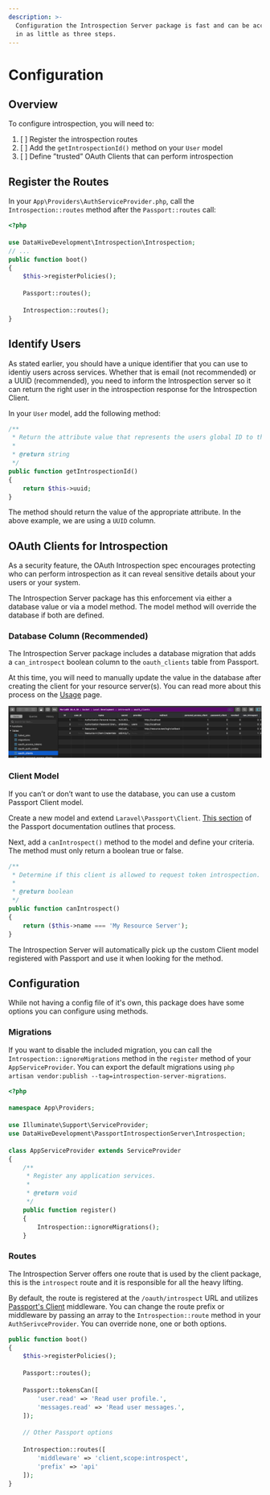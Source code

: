 ```yaml
---
description: >-
  Configuration the Introspection Server package is fast and can be accomplished
  in as little as three steps.
---
```


# Configuration

## Overview

To configure introspection, you will need to:

1. [ ] Register the introspection routes
2. [ ] Add the `getIntrospectionId()` method on your `User` model
3. [ ] Define ”trusted” OAuth Clients that can perform introspection

## Register the Routes

In your `App\Providers\AuthServiceProvider.php`, call the `Introspection::routes` method after the `Passport::routes` call:

```php
<?php

use DataHiveDevelopment\Introspection\Introspection;
// ...
public function boot()
{
    $this->registerPolicies();

    Passport::routes();

    Introspection::routes();
}
```

## Identify Users

As stated earlier, you should have a unique identifier that you can use to identiy users across services. Whether that is email \(not recommended\) or a UUID \(recommended\), you need to inform the Introspection server so it can return the right user in the introspection response for the Introspection Client.

In your `User` model, add the following method:

```php
/**
 * Return the attribute value that represents the users global ID to the resource servers.
 *
 * @return string
 */
public function getIntrospectionId()
{
    return $this->uuid;
}
```

The method should return the value of the appropriate attribute. In the above example, we are using a `UUID` column.

## OAuth Clients for Introspection

As a security feature, the OAuth Introspection spec encourages protecting who can perform introspection as it can reveal sensitive details about your users or your system.

The Introspection Server package has this enforcement via either a database value or via a model method. The model method will override the database if both are defined.

### Database Column \(Recommended\) <a id="database-column"></a>

The Introspection Server package includes a database migration that adds a `can_introspect` boolean column to the `oauth_clients` table from Passport.

At this time, you will need to manually update the value in the database after creating the client for your resource server\(s\). You can read more about this process on the [Usage](../introspection-client/usage.md#client-credentials-grant) page.

![Set the &apos;can\_introspect&apos; column to true \(typically a value of 1\) on the oauth\_clients table](../.gitbook/assets/screen-shot-2020-06-28-at-1.08.58-pm.png)

### Client Model

If you can’t or don’t want to use the database, you can use a custom Passport Client model.

Create a new model and extend `Laravel\Passport\Client`. [This section](https://laravel.com/docs/passport#overriding-default-models) of the Passport documentation outlines that process.

Next, add a `canIntrospect()` method to the model and define your criteria. The method must only return a boolean true or false.

```php
/**
 * Determine if this client is allowed to request token introspection.
 *
 * @return boolean
 */
public function canIntrospect()
{
    return ($this->name === 'My Resource Server');
}
```

The Introspection Server will automatically pick up the custom Client model registered with Passport and use it when looking for the method.

## Configuration

While not having a config file of it's own, this package does have some options you can configure using methods.

### Migrations

If you want to disable the included migration, you can call the `Introspection::ignoreMigrations` method in the `register` method of your `AppServiceProvider`. You can export the default migrations using `php artisan vendor:publish --tag=introspection-server-migrations`.

```php
<?php

namespace App\Providers;

use Illuminate\Support\ServiceProvider;
use DataHiveDevelopment\PassportIntrospectionServer\Introspection;

class AppServiceProvider extends ServiceProvider
{
    /**
     * Register any application services.
     *
     * @return void
     */
    public function register()
    {
        Introspection::ignoreMigrations();
    }
```

### Routes

The Introspection Server offers one route that is used by the client package, this is the `introspect` route and it is responsible for all the heavy lifting.

By default, the route is registered at the `/oauth/introspect` URL and utilizes [Passport's Client](https://laravel.com/docs/passport#client-credentials-grant-tokens) middleware. You can change the route prefix or middleware by passing an array to the `Introspection::route` method in your `AuthSerivceProvider`. You can override none, one or both options.

```php
public function boot()
{
    $this->registerPolicies();

    Passport::routes();

    Passport::tokensCan([
        'user.read' => 'Read user profile.',
        'messages.read' => 'Read user messages.',
    ]);
    
    // Other Passport options

    Introspection::routes([
        'middleware' => 'client,scope:introspect',
        'prefix' => 'api'
    ]);
}
```

